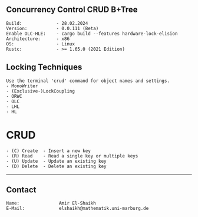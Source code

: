## Concurrency Control CRUD B+Tree
    Build:             - 28.02.2024
    Version:           - 0.0.111 (Beta)
    Enable OLC-HLE:    - cargo build --features hardware-lock-elision
    Architecture:      - x86
    OS:                - Linux
    Rustc:             - >= 1.65.0 (2021 Edition)
## Locking Techniques
    Use the terminal 'crud' command for object names and settings.
    - MonoWriter
    - (Exclusive-)LockCoupling
    - ORWC
    - OLC
    - LHL
    - HL
# CRUD
    - (C) Create  - Insert a new key
    - (R) Read    - Read a single key or multiple keys
    - (U) Update  - Update an existing key
    - (D) Delete  - Delete an existing key
---------------------------------------

## Contact
    Name:               Amir El-Shaikh
    E-Mail:             elshaikh@mathematik.uni-marburg.de
